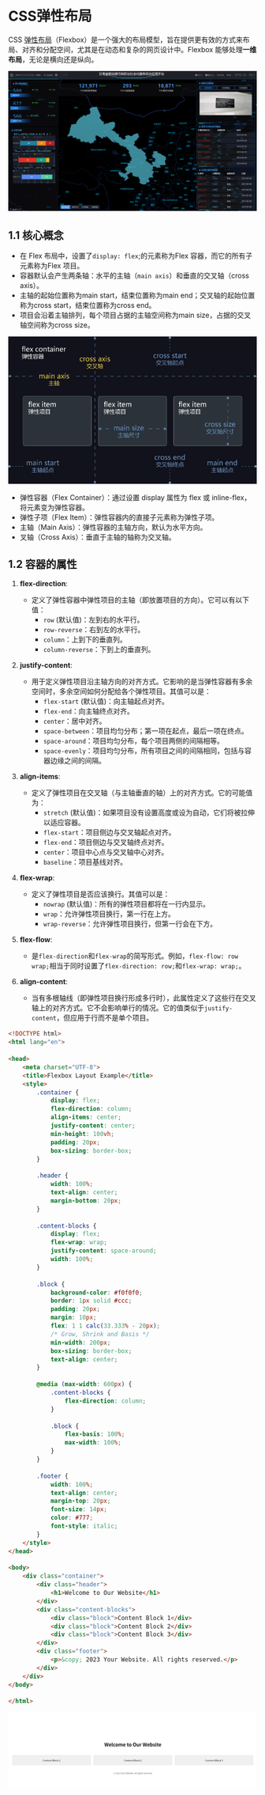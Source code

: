 # CSS弹性布局

CSS [弹性布局](https://so.csdn.net/so/search?q=弹性布局&spm=1001.2101.3001.7020)（Flexbox）是一个强大的布局模型，旨在提供更有效的方式来布局、对齐和分配空间，尤其是在动态和复杂的网页设计中。Flexbox 能够处理**一维布局**，无论是横向还是纵向。

![image-20241209194927991](images/image-20241209194927991.png)

## 1.1 核心概念

- 在 Flex 布局中，设置了`display: flex`;的元素称为Flex 容器，而它的所有子元素称为Flex 项目。
- 容器默认会产生两条轴：水平的主轴（`main axis`）和垂直的交叉轴（cross axis）。
- 主轴的起始位置称为main start，结束位置称为main end；交叉轴的起始位置称为cross start，结束位置称为cross end。
- 项目会沿着主轴排列，每个项目占据的主轴空间称为main size，占据的交叉轴空间称为cross size。

![img](images/101e57c50ff90ab857c7048fdf6e2422.jpeg)

- 弹性容器（Flex Container）：通过设置 display 属性为 flex 或 inline-flex，将元素变为弹性容器。
- 弹性子项（Flex Item）：弹性容器内的直接子元素称为弹性子项。
- 主轴（Main Axis）：弹性容器的主轴方向，默认为水平方向。
- 叉轴（Cross Axis）：垂直于主轴的轴称为交叉轴。

## 1.2 容器的属性

1. **flex-direction**:
   - 定义了弹性容器中弹性项目的主轴（即放置项目的方向）。它可以有以下值：
     - `row` (默认值)：左到右的水平行。
     - `row-reverse`：右到左的水平行。
     - `column`：上到下的垂直列。
     - `column-reverse`：下到上的垂直列。

1. **justify-content**:
   - 用于定义弹性项目沿主轴方向的对齐方式。它影响的是当弹性容器有多余空间时，多余空间如何分配给各个弹性项目。其值可以是：
     - `flex-start` (默认值)：向主轴起点对齐。
     - `flex-end`：向主轴终点对齐。
     - `center`：居中对齐。
     - `space-between`：项目均匀分布；第一项在起点，最后一项在终点。
     - `space-around`：项目均匀分布，每个项目两侧的间隔相等。
     - `space-evenly`：项目均匀分布，所有项目之间的间隔相同，包括与容器边缘之间的间隔。
2. **align-items**:
   - 定义了弹性项目在交叉轴（与主轴垂直的轴）上的对齐方式。它的可能值为：
     - `stretch` (默认值)：如果项目没有设置高度或设为自动，它们将被拉伸以适应容器。
     - `flex-start`：项目侧边与交叉轴起点对齐。
     - `flex-end`：项目侧边与交叉轴终点对齐。
     - `center`：项目中心点与交叉轴中心对齐。
     - `baseline`：项目基线对齐。
3. **flex-wrap**:
   - 定义了弹性项目是否应该换行。其值可以是：
     - `nowrap` (默认值)：所有的弹性项目都将在一行内显示。
     - `wrap`：允许弹性项目换行，第一行在上方。
     - `wrap-reverse`：允许弹性项目换行，但第一行会在下方。
4. **flex-flow**:
   - 是`flex-direction`和`flex-wrap`的简写形式。例如，`flex-flow: row wrap;`相当于同时设置了`flex-direction: row;`和`flex-wrap: wrap;`。
5. **align-content**:
   - 当有多根轴线（即弹性项目换行形成多行时），此属性定义了这些行在交叉轴上的对齐方式。它不会影响单行的情况。它的值类似于`justify-content`，但应用于行而不是单个项目。

```html
<!DOCTYPE html>
<html lang="en">

<head>
    <meta charset="UTF-8">
    <title>Flexbox Layout Example</title>
    <style>
        .container {
            display: flex;
            flex-direction: column;
            align-items: center;
            justify-content: center;
            min-height: 100vh;
            padding: 20px;
            box-sizing: border-box;
        }

        .header {
            width: 100%;
            text-align: center;
            margin-bottom: 20px;
        }

        .content-blocks {
            display: flex;
            flex-wrap: wrap;
            justify-content: space-around;
            width: 100%;
        }

        .block {
            background-color: #f0f0f0;
            border: 1px solid #ccc;
            padding: 20px;
            margin: 10px;
            flex: 1 1 calc(33.333% - 20px);
            /* Grow, Shrink and Basis */
            min-width: 200px;
            box-sizing: border-box;
            text-align: center;
        }

        @media (max-width: 600px) {
            .content-blocks {
                flex-direction: column;
            }

            .block {
                flex-basis: 100%;
                max-width: 100%;
            }
        }

        .footer {
            width: 100%;
            text-align: center;
            margin-top: 20px;
            font-size: 14px;
            color: #777;
            font-style: italic;
        }
    </style>
</head>

<body>
    <div class="container">
        <div class="header">
            <h1>Welcome to Our Website</h1>
        </div>
        <div class="content-blocks">
            <div class="block">Content Block 1</div>
            <div class="block">Content Block 2</div>
            <div class="block">Content Block 3</div>
        </div>
        <div class="footer">
            <p>&copy; 2023 Your Website. All rights reserved.</p>
        </div>
    </div>
</body>

</html>
```

![image-20241209194719635](images/image-20241209194719635.png)